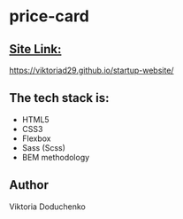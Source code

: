 # price-card
<a href="https://viktoriad29.github.io/startup-website/"><h2>Site Link:</h2> </a>
https://viktoriad29.github.io/startup-website/

<h2>The tech stack is:</h3>

<ul>
<li>HTML5</li>
<li>CSS3</li>
<li>Flexbox</li>
<li>Sass (Scss)</li>
<li>BEM methodology</li>
</ul>

<h2>Author</h2>

Viktoria Doduchenko
